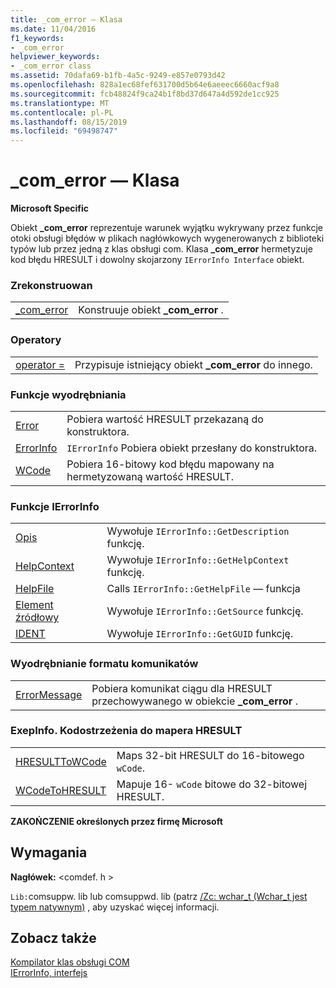 ```yaml
---
title: _com_error — Klasa
ms.date: 11/04/2016
f1_keywords:
- _com_error
helpviewer_keywords:
- _com_error class
ms.assetid: 70dafa69-b1fb-4a5c-9249-e857e0793d42
ms.openlocfilehash: 828a1ec68fef631700d5b64e6aeeec6660acf9a8
ms.sourcegitcommit: fcb48824f9ca24b1f8bd37d647a4d592de1cc925
ms.translationtype: MT
ms.contentlocale: pl-PL
ms.lasthandoff: 08/15/2019
ms.locfileid: "69498747"
---
```

# <a name="_com_error-class"></a>_com_error — Klasa

**Microsoft Specific**

Obiekt **_com_error** reprezentuje warunek wyjątku wykrywany przez funkcje otoki obsługi błędów w plikach nagłówkowych wygenerowanych z biblioteki typów lub przez jedną z klas obsługi com. Klasa **_com_error** hermetyzuje kod błędu HRESULT i dowolny skojarzony `IErrorInfo Interface` obiekt.

### <a name="construction"></a>Zrekonstruowan

|||
|-|-|
|[_com_error](../cpp/com-error-com-error.md)|Konstruuje obiekt **_com_error** .|

### <a name="operators"></a>Operatory

|||
|-|-|
|[operator =](../cpp/com-error-operator-equal.md)|Przypisuje istniejący obiekt **_com_error** do innego.|

### <a name="extractor-functions"></a>Funkcje wyodrębniania

|||
|-|-|
|[Error](../cpp/com-error-error.md)|Pobiera wartość HRESULT przekazaną do konstruktora.|
|[ErrorInfo](../cpp/com-error-errorinfo.md)|`IErrorInfo` Pobiera obiekt przesłany do konstruktora.|
|[WCode](../cpp/com-error-wcode.md)|Pobiera 16-bitowy kod błędu mapowany na hermetyzowaną wartość HRESULT.|

### <a name="ierrorinfo-functions"></a>Funkcje IErrorInfo

|||
|-|-|
|[Opis](../cpp/com-error-description.md)|Wywołuje `IErrorInfo::GetDescription` funkcję.|
|[HelpContext](../cpp/com-error-helpcontext.md)|Wywołuje `IErrorInfo::GetHelpContext` funkcję.|
|[HelpFile](../cpp/com-error-helpfile.md)|Calls `IErrorInfo::GetHelpFile` — funkcja|
|[Element źródłowy](../cpp/com-error-source.md)|Wywołuje `IErrorInfo::GetSource` funkcję.|
|[IDENT](../cpp/com-error-guid.md)|Wywołuje `IErrorInfo::GetGUID` funkcję.|

### <a name="format-message-extractor"></a>Wyodrębnianie formatu komunikatów

|||
|-|-|
|[ErrorMessage](../cpp/com-error-errormessage.md)|Pobiera komunikat ciągu dla HRESULT przechowywanego w obiekcie **_com_error** .|

### <a name="exepinfowcode-to-hresult-mappers"></a>ExepInfo. Kodostrzeżenia do mapera HRESULT

|||
|-|-|
|[HRESULTToWCode](../cpp/com-error-hresulttowcode.md)|Maps 32-bit HRESULT do 16-bitowego `wCode`.|
|[WCodeToHRESULT](../cpp/com-error-wcodetohresult.md)|Mapuje 16- `wCode` bitowe do 32-bitowej HRESULT.|

**ZAKOŃCZENIE określonych przez firmę Microsoft**

## <a name="requirements"></a>Wymagania

**Nagłówek:** \<comdef. h >

`Lib:`comsuppw. lib lub comsuppwd. lib (patrz [/Zc: wchar_t (Wchar_t jest typem natywnym)](../build/reference/zc-wchar-t-wchar-t-is-native-type.md) , aby uzyskać więcej informacji.

## <a name="see-also"></a>Zobacz także

[Kompilator klas obsługi COM](../cpp/compiler-com-support-classes.md)<br/>
[IErrorInfo, interfejs](/windows/win32/api/oaidl/nn-oaidl-ierrorinfo)